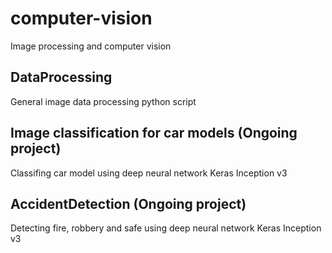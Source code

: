# computer-vision
Image processing and computer vision 

## DataProcessing
General image data processing python script

## Image classification for car models (Ongoing project)
Classifing car model using deep neural network Keras Inception v3 

## AccidentDetection (Ongoing project)
Detecting fire, robbery and safe using deep neural network Keras Inception v3 
